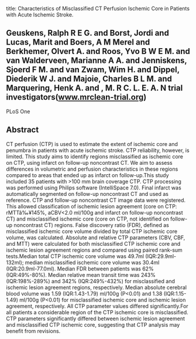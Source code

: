title: Characteristics of Misclassified CT Perfusion Ischemic Core in Patients with Acute Ischemic Stroke.

## Geuskens, Ralph R E G. and Borst, Jordi and Lucas, Marit and Boers, A M Merel and Berkhemer, Olvert A. and Roos, Yvo B W E M. and van Walderveen, Marianne A A. and Jenniskens, Sjoerd F M. and van Zwam, Wim H. and Dippel, Diederik W J. and Majoie, Charles B L M. and Marquering, Henk A. and , M. R C. L. E. A. N trial investigators(www.mrclean-trial.org)
PLoS One


## Abstract
CT perfusion (CTP) is used to estimate the extent of ischemic core and penumbra in patients with acute ischemic stroke. CTP reliability, however, is limited. This study aims to identify regions misclassified as ischemic core on CTP, using infarct on follow-up noncontrast CT. We aim to assess differences in volumetric and perfusion characteristics in these regions compared to areas that ended up as infarct on follow-up.This study included 35 patients with >100 mm brain coverage CTP. CTP processing was performed using Philips software (IntelliSpace 7.0). Final infarct was automatically segmented on follow-up noncontrast CT and used as reference. CTP and follow-up noncontrast CT image data were registered. This allowed classification of ischemic lesion agreement (core on CTP: rMTTâ‰¥145%, aCBV<2.0 ml/100g and infarct on follow-up noncontrast CT) and misclassified ischemic core (core on CTP, not identified on follow-up noncontrast CT) regions. False discovery ratio (FDR), defined as misclassified ischemic core volume divided by total CTP ischemic core volume, was calculated. Absolute and relative CTP parameters (CBV, CBF, and MTT) were calculated for both misclassified CTP ischemic core and ischemic lesion agreement regions and compared using paired rank-sum tests.Median total CTP ischemic core volume was 49.7ml (IQR:29.9ml-132ml); median misclassified ischemic core volume was 30.4ml (IQR:20.9ml-77.0ml). Median FDR between patients was 62% (IQR:49%-80%). Median relative mean transit time was 243% (IQR:198%-289%) and 342% (IQR:249%-432%) for misclassified and ischemic lesion agreement regions, respectively. Median absolute cerebral blood volume was 1.59 (IQR:1.43-1.79) ml/100g (P<0.01) and 1.38 (IQR:1.15-1.49) ml/100g (P<0.01) for misclassified ischemic core and ischemic lesion agreement, respectively. All CTP parameter values differed significantly.For all patients a considerable region of the CTP ischemic core is misclassified. CTP parameters significantly differed between ischemic lesion agreement and misclassified CTP ischemic core, suggesting that CTP analysis may benefit from revisions.

